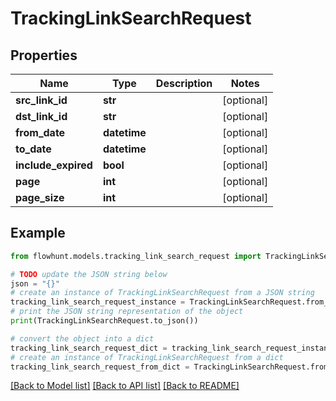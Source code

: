 # TrackingLinkSearchRequest


## Properties

Name | Type | Description | Notes
------------ | ------------- | ------------- | -------------
**src_link_id** | **str** |  | [optional] 
**dst_link_id** | **str** |  | [optional] 
**from_date** | **datetime** |  | [optional] 
**to_date** | **datetime** |  | [optional] 
**include_expired** | **bool** |  | [optional] 
**page** | **int** |  | [optional] 
**page_size** | **int** |  | [optional] 

## Example

```python
from flowhunt.models.tracking_link_search_request import TrackingLinkSearchRequest

# TODO update the JSON string below
json = "{}"
# create an instance of TrackingLinkSearchRequest from a JSON string
tracking_link_search_request_instance = TrackingLinkSearchRequest.from_json(json)
# print the JSON string representation of the object
print(TrackingLinkSearchRequest.to_json())

# convert the object into a dict
tracking_link_search_request_dict = tracking_link_search_request_instance.to_dict()
# create an instance of TrackingLinkSearchRequest from a dict
tracking_link_search_request_from_dict = TrackingLinkSearchRequest.from_dict(tracking_link_search_request_dict)
```
[[Back to Model list]](../README.md#documentation-for-models) [[Back to API list]](../README.md#documentation-for-api-endpoints) [[Back to README]](../README.md)


